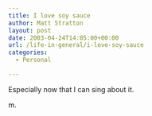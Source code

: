 ```yaml
---
title: I love soy sauce
author: Matt Stratton
layout: post
date: 2003-04-24T14:05:00+00:00
url: /life-in-general/i-love-soy-sauce
categories:
  - Personal

---
```

Especially now that I can sing about it.

m.